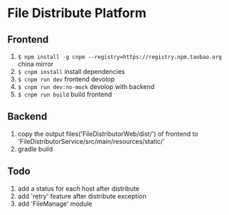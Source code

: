 # File Distribute Platform

## Frontend
1. `$ npm install -g cnpm --registry=https://registry.npm.taobao.org` china mirror
2. `$ cnpm install` install dependencies
3. `$ cnpm run dev` frontend devolop
4. `$ cnpm run dev:no-mock` devolop with backend
5. `$ cnpm run build` build frontend

## Backend
1. copy the output files('FileDistributorWeb/dist/') of frontend to 'FileDistributorService/src/main/resources/static/'
2. gradle build

## Todo
1. add a status for each host after distribute
2. add 'retry' feature after distribute exception
3. add 'FileManage' module
